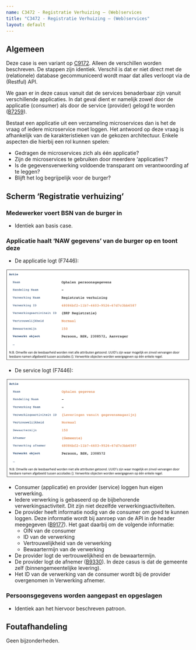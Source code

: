 ```yaml
---
name: C3472 - Registratie Verhuizing – (Web)services
title: "C3472 - Registratie Verhuizing – (Web)services"
layout: default
---
```


## Algemeen
Deze case is een variant op [C9172](./9172.md). Alleen de verschillen worden beschreven.
De stappen zijn identiek. Verschil is dat er niet direct met de (relationele) database gecommuniceerd wordt maar dat alles verloopt via de (Restful) API. 

We gaan er in deze casus vanuit dat de services benaderbaar zijn vanuit verschillende applicaties. In dat geval dient er namelijk zowel door de applicatie (consumer) als door de service (provider) gelogd te worden ([B7259](./7259.md)).

Bestaat een applicatie uit een verzameling microservices dan is het de vraag of iedere microservice moet loggen. Het antwoord op deze vraag is afhankelijk van de karakteristieken van de gekozen architectuur. Enkele aspecten die hierbij een rol kunnen spelen: 
-	Gedragen de microservices zich als één applicatie?
-	Zijn de microservices te gebruiken door meerdere ‘applicaties’?
-	Is de gegevensverwerking voldoende transparant om verantwoording af te leggen? 
-	Blijft het log begrijpelijk voor de burger?

## Scherm ‘Registratie verhuizing’
### Medewerker voert BSN van de burger in
- Identiek aan basis case.

### Applicatie haalt ‘NAW gegevens’ van de burger op en toont deze
- De applicatie logt (F7446):

<img src="./_assets/3472_1.png" alt="" width="700"/>
    
-	De service logt (F7446):
    
<img src="./_assets/3472_2.png" alt="" width="700"/>
    
- Consumer (applicatie) en provider (service) loggen hun eigen verwerking.
- Iedere verwerking is gebaseerd op de bijbehorende verwerkingsactiviteit. Dit zijn niet dezelfde verwerkingsactiviteiten.
- 	De provider heeft informatie nodig van de consumer om goed te kunnen loggen. Deze informatie wordt bij aanroep van de API in de header meegegeven ([B9177](./9177.md)). Het gaat daarbij om de volgende informatie:
    - OIN van de consumer
    - ID van de verwerking
    - Vertrouwelijkheid van de verwerking
    - Bewaartermijn van de verwerking
- De provider logt de vertrouwelijkheid en de bewaartermijn.
- De provider logt de afnemer ([B9330](./9330.md)). In deze casus is dat de gemeente zelf (binnengemeentelijke levering). 
- Het ID van de verwerking van de consumer wordt bij de provider overgenomen in Verwerking afnemer.

### Persoonsgegevens worden aangepast en opgeslagen
- Identiek aan het hiervoor beschreven patroon.

## Foutafhandeling
Geen bijzonderheden.

    

